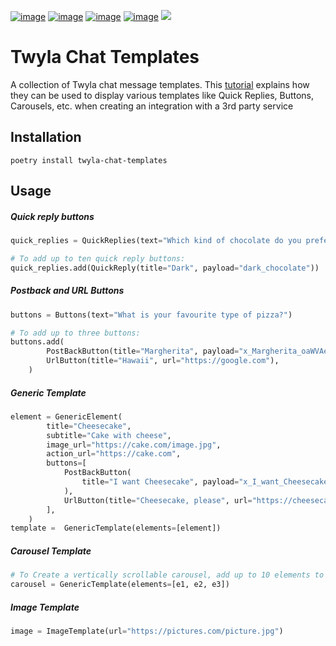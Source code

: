 [![image](https://img.shields.io/pypi/v/twyla-chat-templates.svg)](https://pypi.org/project/twyla-chat-templates/)
[![image](https://img.shields.io/pypi/l/twyla-chat-templates.svg)](https://pypi.org/project/twyla-chat-templates/)
[![image](https://img.shields.io/pypi/pyversions/twyla-chat-templates.svg)](https://pypi.org/project/twyla-chat-templates/)
[![image](https://img.shields.io/badge/code%20style-black-000000.svg)](https://github.com/ambv/black)
[![](https://github.com/twyla-ai/twyla-chat-templates/workflows/Main%20Workflow/badge.svg)](https://github.com/twyla-ai/twyla-chat-templates/actions)

# Twyla Chat Templates
A collection of Twyla chat message templates. 
This [tutorial](https://www.linkedin.com/pulse/tutorial-easily-integrating-data-sources-twyla-arun-babu-neelicattu/) explains how they can be used to display various templates like Quick Replies, Buttons, Carousels, etc.  when creating an integration with a 3rd party service

## Installation
`poetry install twyla-chat-templates`

## Usage

##### Quick reply buttons
```python
quick_replies = QuickReplies(text="Which kind of chocolate do you prefer?")

# To add up to ten quick reply buttons:
quick_replies.add(QuickReply(title="Dark", payload="dark_chocolate"))
```

##### Postback and URL Buttons
```python
buttons = Buttons(text="What is your favourite type of pizza?")

# To add up to three buttons:
buttons.add(
        PostBackButton(title="Margherita", payload="x_Margherita_oaWVAeasEK_x"),
        UrlButton(title="Hawaii", url="https://google.com"),
    )
```
##### Generic Template
```python
element = GenericElement(
        title="Cheesecake",
        subtitle="Cake with cheese",
        image_url="https://cake.com/image.jpg",
        action_url="https://cake.com",
        buttons=[
            PostBackButton(
                title="I want Cheesecake", payload="x_I_want_Cheesecake_gkvMPBXXxO_x"
            ),
            UrlButton(title="Cheesecake, please", url="https://cheesecakeplease.com"),
        ],
    )
template =  GenericTemplate(elements=[element])
```
##### Carousel Template
```python
# To Create a vertically scrollable carousel, add up to 10 elements to the generic template: 
carousel = GenericTemplate(elements=[e1, e2, e3])
```

##### Image Template 
```python
image = ImageTemplate(url="https://pictures.com/picture.jpg")
```
